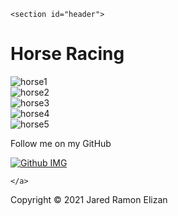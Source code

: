 <!DOCTYPE html>
<html lang="en">
<head>
    <link rel="stylesheet" href="horse racing.css">
    <meta charset="UTF-8">
    <meta http-equiv="X-UA-Compatible" content="IE=edge">
    <meta name="viewport" content="width=device-width, initial-scale=1.0">
    <title> Horse Racing </title>
</head>
<body>
    
    <section id="header">
  <h1> Horse Racing </h1>
    </section>
<section id="track">
    <section class="horsee">
<div id="horse1"><img src="https://i.pinimg.com/originals/80/b9/f4/80b9f49b3131c76e567945dc9bd14166.gif" class="horsee" alt="horse1"></div>
<div id="horse2"><img src="https://i.pinimg.com/originals/80/b9/f4/80b9f49b3131c76e567945dc9bd14166.gif" class="horsee" alt="horse2"></div>
<div id="horse3"><img src="https://i.pinimg.com/originals/80/b9/f4/80b9f49b3131c76e567945dc9bd14166.gif" class="horsee" alt="horse3"></div>
<div id="horse4"><img src="https://i.pinimg.com/originals/80/b9/f4/80b9f49b3131c76e567945dc9bd14166.gif" class="horsee" alt="horse4"></div>
<div id="horse5"><img src="https://i.pinimg.com/originals/80/b9/f4/80b9f49b3131c76e567945dc9bd14166.gif" class="horsee" alt="horse5"></div>
    </section>
</section>
<section id="contact">
    <p id="caption"> Follow me on my GitHub </p>
    <a href="https://github.com/Jaredd1" target="_blank" id="profile-link">
      <img id="github-img" src="https://pngimg.com/uploads/github/github_PNG15.png" alt="Github IMG"></a>
    
    </a>
  </section>
    <section id="footer">
Copyright &copy; 2021 Jared Ramon Elizan 
    </section>
  
</body>
</html>
